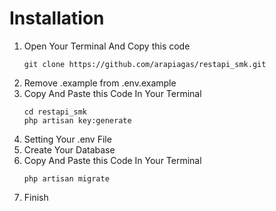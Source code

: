 # Installation
1. Open Your Terminal And Copy this code
    ````
    git clone https://github.com/arapiagas/restapi_smk.git
    ````
2. Remove .example from .env.example
3. Copy And Paste this Code In Your Terminal
    ````
    cd restapi_smk
    php artisan key:generate
    ````
4. Setting Your .env File
5. Create Your Database
6. Copy And Paste this  Code In Your Terminal
    ````
    php artisan migrate
    ````
7. Finish
